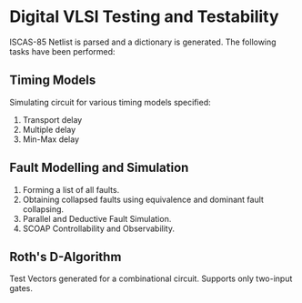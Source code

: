 # Digital VLSI Testing and Testability
ISCAS-85 Netlist is parsed and a dictionary is generated. The following tasks have been performed:
## Timing Models
Simulating circuit for various timing models specified:
 1. Transport delay
 2. Multiple delay
 3. Min-Max delay

## Fault Modelling and Simulation
 1. Forming a list of all faults.
 2. Obtaining collapsed faults using equivalence and dominant fault collapsing.
 3. Parallel and Deductive Fault Simulation.
 4. SCOAP Controllability and Observability.

## Roth's D-Algorithm
Test Vectors generated for a combinational circuit. Supports only two-input gates.
